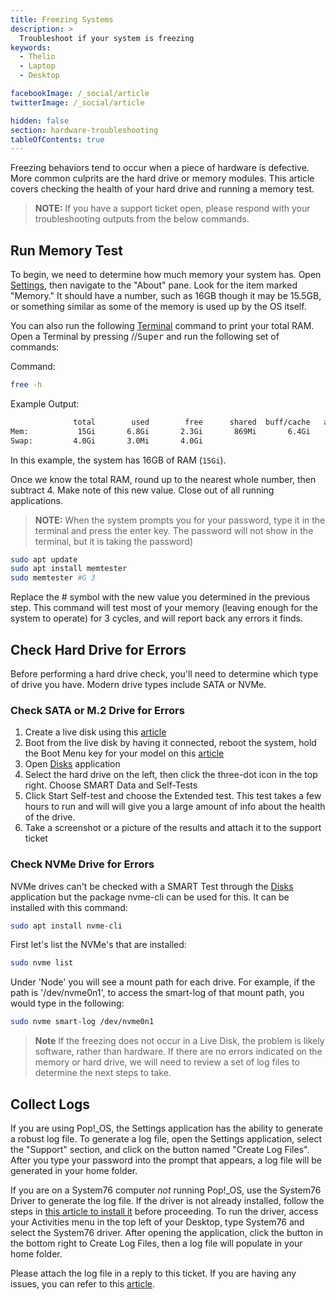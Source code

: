 ```yaml
---
title: Freezing Systems
description: >
  Troubleshoot if your system is freezing
keywords:
  - Thelio
  - Laptop
  - Desktop

facebookImage: /_social/article
twitterImage: /_social/article

hidden: false
section: hardware-troubleshooting
tableOfContents: true
---
```


Freezing behaviors tend to occur when a piece of hardware is defective.  
More common culprits are the hard drive or memory modules. This article covers checking the health of your hard drive and running a memory test.

> **NOTE:** If you have a support ticket open, please respond with your troubleshooting outputs from the below commands.

## Run Memory Test

To begin, we need to determine how much memory your system has. Open <u>Settings</u>, then navigate to the "About" pane. Look for the item marked "Memory." It should have a number, such as 16GB though it may be 15.5GB, or something similar as some of the memory is used up by the OS itself.

You can also run the following <u>Terminal</u> command to print your total RAM. Open a Terminal by pressing <kbd><font-awesome-icon :icon="['fab', 'ubuntu']"></font-awesome-icon></kbd>/<kbd><font-awesome-icon :icon="['fab', 'pop-os']"></font-awesome-icon></kbd>/<kbd>Super</kbd> and run the following set of commands:

Command:

```bash
free -h
```

Example Output:

```bash
              total        used        free      shared  buff/cache   available
Mem:           15Gi       6.8Gi       2.3Gi       869Mi       6.4Gi       7.5Gi
Swap:         4.0Gi       3.0Mi       4.0Gi
```

In this example, the system has 16GB of RAM (`15Gi`).

Once we know the total RAM, round up to the nearest whole number, then subtract 4. Make note of this new value. Close out of all running applications.

> **NOTE:** When the system prompts you for your password, type it in the terminal and press the enter key. The password will not show in the terminal, but it is taking the password)

```bash
sudo apt update
sudo apt install memtester
sudo memtester #G 3
```

Replace the # symbol with the new value you determined in the previous step. This command will test most of your memory (leaving enough for the system to operate) for 3 cycles, and will report back any errors it finds.

## Check Hard Drive for Errors

Before performing a hard drive check, you'll need to determine which type of drive you have. Modern drive types include SATA or NVMe.

### Check SATA or M.2 Drive for Errors

1. Create a live disk using this [article](/articles/live-disk)
2. Boot from the live disk by having it connected, reboot the system, hold the Boot Menu key for your model on this [article](/articles/boot-menu)
3. Open <u>Disks</u> application
4. Select the hard drive on the left, then click the three-dot icon in the top right. Choose SMART Data and Self-Tests
5. Click Start Self-test and choose the Extended test. This test takes a few hours to run and will will give you a large amount of info about the health of the drive.
6. Take a screenshot or a picture of  the results and attach it to the support ticket

### Check NVMe Drive for Errors

NVMe drives can't be checked with a SMART Test through the <u>Disks</u> application but the package nvme-cli can be used for this. It can be installed with this command:

```bash
sudo apt install nvme-cli
```

First let's list the NVMe's that are installed:

```bash
sudo nvme list
```

Under 'Node' you will see a mount path for each drive. For example, if the path is '/dev/nvme0n1', to access the smart-log of that mount path, you would type in the following:

```bash
sudo nvme smart-log /dev/nvme0n1
```

> **Note** If the freezing does not occur in a Live Disk, the problem is likely software, rather than hardware. If there are no errors indicated on the memory or hard drive, we will need to review a set of log files to determine the next steps to take.

## Collect Logs

If you are using Pop!\_OS, the Settings application has the ability to generate a robust log file. To generate a log file, open the Settings application, select the "Support" section, and click on the button named "Create Log Files". After you type your password into the prompt that appears, a log file will be generated in your home folder.

If you are on a System76 computer _not_ running Pop!\_OS, use the System76 Driver to generate the log file. If the driver is not already installed, follow the steps in [this article to install it](https://support.system76.com/articles/system76-driver) before proceeding. To run the driver, access your Activities menu in the top left of your Desktop, type System76 and select the System76 driver. After opening the application, click the button in the bottom right to Create Log Files, then a log file will populate in your home folder.

Please attach the log file in a reply to this ticket. If you are having any issues, you can refer to this [article](/articles/log-files).
